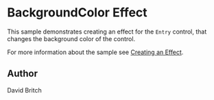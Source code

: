 BackgroundColor Effect
======================

This sample demonstrates creating an effect for the `Entry` control, that changes the background color of the control.

For more information about the sample see [Creating an Effect](https://developer.xamarin.com/guides/xamarin-forms/effects/creating/).

Author
------

David Britch
